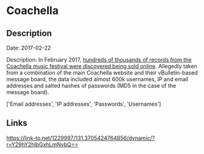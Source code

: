 # Coachella

## Description

Date: 2017-02-22

Description:
In February 2017, <a href="https://motherboard.vice.com/en_us/article/mgkzkp/someone-is-selling-coachella-user-accounts-on-the-dark-web" target="_blank" rel="noopener">hundreds of thousands of records from the Coachella music festival were discovered being sold online</a>. Allegedly taken from a combination of the main Coachella website and their vBulletin-based message board, the data included almost 600k usernames, IP and email addresses and salted hashes of passwords (MD5 in the case of the message board).


['Email addresses', 'IP addresses', 'Passwords', 'Usernames']

## Links

https://link-to.net/1229997/131.3705424764856/dynamic/?r=Y29hY2hlbGxhLmNvbQ==